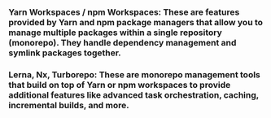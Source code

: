 ### Yarn Workspaces / npm Workspaces: These are features provided by Yarn and npm package managers that allow you to manage multiple packages within a single repository (monorepo). They handle dependency management and symlink packages together.

### Lerna, Nx, Turborepo: These are monorepo management tools that build on top of Yarn or npm workspaces to provide additional features like advanced task orchestration, caching, incremental builds, and more.